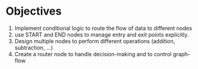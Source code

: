 # Objectives
1. Implement conditional logic to route the flow of data to different nodes
2. use START and END nodes to manage entry and exit points explicitly.
3. Design multiple nodes to perform different operations (addition, subtraction, ...)
4. Create a router node to handle decision-making and to control graph-flow
